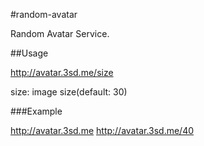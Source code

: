 #random-avatar

Random Avatar Service.

<!--##Technology-->
<!--Generator avatar based on IP Address and Timestamp.-->

<!--Identicon: <http://en.wikipedia.org/wiki/Identicon>-->

##Usage

http://avatar.3sd.me/size

size: image size(default: 30)

###Example

<http://avatar.3sd.me>
<http://avatar.3sd.me/40>
